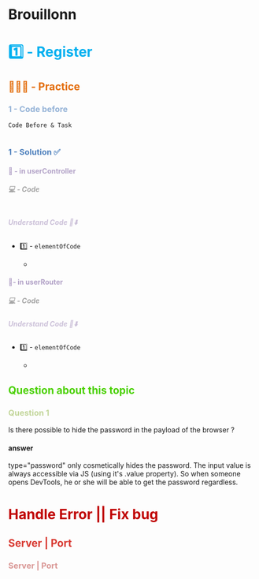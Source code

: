 
# Brouillonn

# <font color="#00b0f0">1️⃣ -  Register</font>

## <font color="#e36c09">👨🏾‍💻 - Practice</font>

### <font color="#95b3d7">1 - Code before</font>

`Code Before & Task`

```jsx

```

### <font color="#4f81bd">1  - Solution ✅ </font>

#### <font color="#b2a2c7">🧩 - in userController </font>

##### <font color="#a5a5a5">💻 - Code</font>

```js

```

##### <font color="#ccc1d9">Understand Code 🤔⬇️</font>

- 1️⃣ - `elementOfCode`

	- 


#### <font color="#b2a2c7">🧩-  in userRouter </font>

##### <font color="#a5a5a5">💻 - Code</font>

##### <font color="#ccc1d9">Understand Code 🤔⬇️</font>

- 1️⃣ - `elementOfCode`

	- 



## <font color="#492d050">Question about this topic</font>

### <font color="#c3d69b">Question 1</font>

Is there possible to hide the password in the payload of the browser ?

#### answer

type="password" only cosmetically hides the password. The input value is always accessible via JS (using it's .value property). So when someone opens DevTools, he or she will be able to get the password regardless.




# <font color="#c00000">Handle Error || Fix bug</font>

## <font color="#d83931">Server | Port </font>

### <font color="#d99694">Server | Port </font>

```js


```